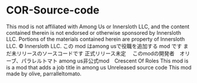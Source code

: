 # COR-Source-code
This mod is not affiliated with Among Us or Innersloth LLC, and the content contained therein is not endorsed or otherwise sponsored by Innersloth LLC. Portions of the materials contained herein are property of Innersloth LLC. © Innersloth LLC.
この mod はamong usで役職を追加する mod です 
まだ未リリースのソースコードです
正式リリース未定　
このmodの開発者　オリーブ、パラレルトマト
among us非公式mod　Crescent Of Roles 
This mod is is a mod that adds a job title in among us
Unreleased source code
This mod made by olive, parralleltomato.
